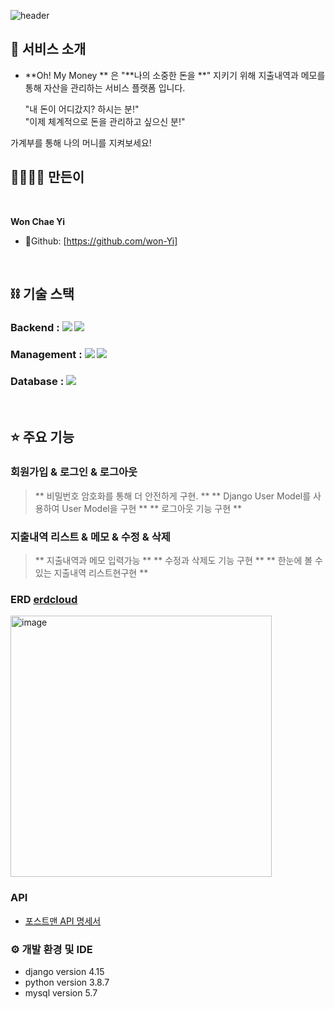 ![header](https://capsule-render.vercel.app/api?text=Oh!My-%Money!&animation=fadeIn )

## :star2: 서비스 소개
- **Oh! My Money ** 은 "**나의 소중한 돈을 **" 지키기 위해 지출내역과 메모를 통해 자산을 관리하는 서비스 플랫폼 입니다.

  "내 돈이 어디갔지? 하시는 분!"
  <br>
  "이제 체계적으로 돈을 관리하고 싶으신 분!"
  
가계부를 통해 나의 머니를 지켜보세요! 

## 👨‍👨‍👧‍👦 만든이

<br>

**Won Chae Yi**

- 🐰Github: [https://github.com/won-Yi]
  
<br>

## ****⛓ 기술 스택****

### Backend : <img src="https://img.shields.io/badge/python 3.10.8-3776AB?style=for-the-badge&logo=python&logoColor=white"> <img src="https://img.shields.io/badge/django 4.1.3-092E20?style=for-the-badge&logo=django&logoColor=white"> 
### Management : <img src="https://img.shields.io/badge/github-181717?style=for-the-badge&logo=github&logoColor=white"> <img src="https://img.shields.io/badge/git-F05032?style=for-the-badge&logo=git&logoColor=white">
### Database : <img src="https://img.shields.io/badge/mysql 14.5-0000FF?style=for-the-badge&logo=mysql&logoColor=white">

<br>

## ⭐️ 주요 기능
### 회원가입 & 로그인 & 로그아웃
> ** 비밀번호 암호화를 통해 더 안전하게 구현. **
> ** Django User Model를 사용하여 User Model을 구현 **
> ** 로그아웃 기능 구현 **


###  지출내역 리스트 & 메모 & 수정 & 삭제
> ** 지출내역과 메모 입력가능 **
> ** 수정과 삭제도 기능 구현 **
> ** 한눈에 볼 수 있는 지출내역 리스트현구현 **


### ERD [erdcloud](https://www.erdcloud.com/d/oRmwvLHmmbHqwMRet)

<img width="418" alt="image" src="https://user-images.githubusercontent.com/96399461/211011873-43849c53-d987-404f-ab2d-4db7281eb184.png">

### API

- [포스트맨 API 명세서](https://documenter.getpostman.com/view/24047799/2s8Z6vaaoD#2e63975f-b955-487a-9904-e93c3b0e8ef7)
  

### ⚙​ 개발 환경 및 IDE

- django version 4.15
- python version 3.8.7
- mysql version 5.7




